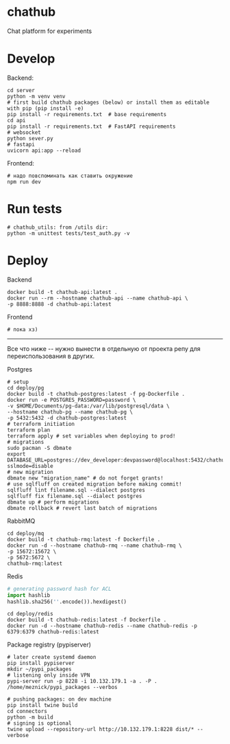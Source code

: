 # chathub
Chat platform for experiments

# Develop
Backend:
```shell
cd server
python -m venv venv
# first build chathub packages (below) or install them as editable with pip (pip install -e)
pip install -r requirements.txt  # base requirements
cd api
pip install -r requirements.txt  # FastAPI requirements
# websocket
python sever.py
# fastapi
uvicorn api:app --reload
```

Frontend:
```shell
# надо повспоминать как ставить окружение
npm run dev
```

# Run tests
```shell
# chathub_utils: from /utils dir:
python -m unittest tests/test_auth.py -v
```

# Deploy
Backend
```shell
docker build -t chathub-api:latest .
docker run --rm --hostname chathub-api --name chathub-api \
-p 8888:8888 -d chathub-api:latest
```

Frontend
```shell
# пока хз)
```
---
Все что ниже -- нужно вынести в отдельную от проекта репу для переиспользования
в других.

Postgres
```shell
# setup
cd deploy/pg
docker build -t chathub-postgres:latest -f pg-Dockerfile .
docker run -e POSTGRES_PASSWORD=password \
-v $HOME/Documents/pg-data:/var/lib/postgresql/data \
--hostname chathub-pg --name chathub-pg \
-p 5432:5432 -d chathub-postgres:latest
# terraform initiation
terraform plan
terraform apply # set variables when deploying to prod!
# migrations
sudo pacman -S dbmate
export DATABASE_URL=postgres://dev_developer:devpassword@localhost:5432/chathub_dev?sslmode=disable
# new migration
dbmate new "migration_name" # do not forget grants!
# use sqlfluff on created migration before making commit!
sqlfluff lint filename.sql --dialect postgres
sqlfluff fix filename.sql --dialect postgres
dbmate up # perform migrations
dbmate rollback # revert last batch of migrations
```

RabbitMQ
```shell
cd deploy/mq
docker build -t chathub-rmq:latest -f Dockerfile .
docker run -d --hostname chathub-rmq --name chathub-rmq \
-p 15672:15672 \
-p 5672:5672 \
chathub-rmq:latest
```

Redis
```python
# generating password hash for ACL
import hashlib
hashlib.sha256(''.encode()).hexdigest()
```
```shell
cd deploy/redis
docker build -t chathub-redis:latest -f Dockerfile .
docker run -d --hostname chathub-redis --name chathub-redis -p 6379:6379 chathub-redis:latest
```

Package registry (pypiserver)
```shell
# later create systemd daemon
pip install pypiserver
mkdir ~/pypi_packages
# listening only inside VPN
pypi-server run -p 8228 -i 10.132.179.1 -a . -P . /home/meznick/pypi_packages --verbos

# pushing packages: on dev machine
pip install twine build
cd connectors
python -m build
# signing is optional
twine upload --repository-url http://10.132.179.1:8228 dist/* --verbose
```
